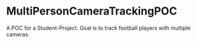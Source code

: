 # MultiPersonCameraTrackingPOC
A POC for a Student-Project. Goal is to track football players with multiple cameras.
